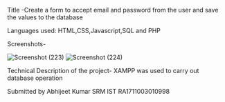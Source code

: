 Title
-Create a form to accept email and password from the user and save the values to the database

Languages used: HTML,CSS,Javascript,SQL and PHP

Screenshots-

![Screenshot (223)](https://user-images.githubusercontent.com/53680728/107140132-0d7f3600-6946-11eb-8930-2136eea0f3b0.png)
![Screenshot (224)](https://user-images.githubusercontent.com/53680728/107140134-0f48f980-6946-11eb-9c92-fb1385e02bc5.png)





Technical Description of the project- XAMPP was used to carry out database operation

Submitted by
Abhijeet Kumar
SRM IST
RA1711003010998
